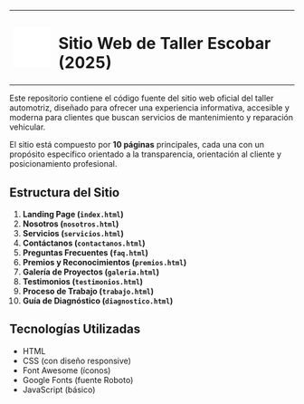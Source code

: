 <div align="center">
  <table>
    <tr>
      <td><img src="/images/logow.png" alt="Logo Taller" width="80"></td>
      <td><h1>Sitio Web de Taller Escobar (2025)</h1></td>
    </tr>
  </table>
</div>

Este repositorio contiene el código fuente del sitio web oficial del taller automotriz, diseñado para ofrecer una experiencia informativa, accesible y moderna para clientes que buscan servicios de mantenimiento y reparación vehicular.

El sitio está compuesto por **10 páginas** principales, cada una con un propósito específico orientado a la transparencia, orientación al cliente y posicionamiento profesional.

## Estructura del Sitio

1. **Landing Page (`index.html`)**  
2. **Nosotros (`nosotros.html`)**  
3. **Servicios (`servicios.html`)**  
4. **Contáctanos (`contactanos.html`)**  
5. **Preguntas Frecuentes (`faq.html`)**  
6. **Premios y Reconocimientos (`premios.html`)**  
7. **Galería de Proyectos (`galeria.html`)**  
8. **Testimonios (`testimonios.html`)**  
9. **Proceso de Trabajo (`trabajo.html`)**  
10. **Guía de Diagnóstico (`diagnostico.html`)**

## Tecnologías Utilizadas

- HTML
- CSS (con diseño responsive)
- Font Awesome (íconos)
- Google Fonts (fuente Roboto)
- JavaScript (básico)
